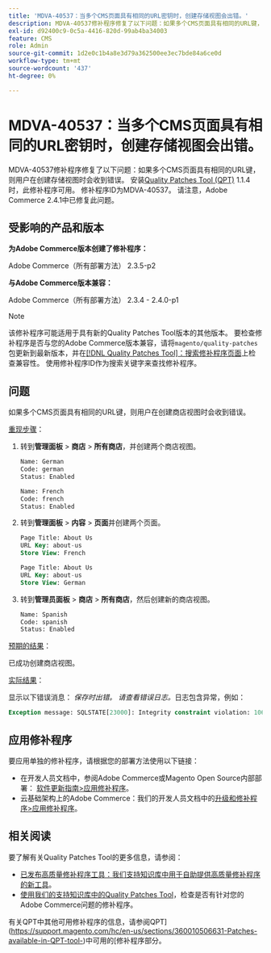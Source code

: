 ```yaml
---
title: 'MDVA-40537：当多个CMS页面具有相同的URL密钥时，创建存储视图会出错。'
description: MDVA-40537修补程序修复了以下问题：如果多个CMS页面具有相同的URL键，则用户在创建存储视图时会收到错误。 安装[Quality Patches Tool (QPT)](https://devdocs.magento.com/guides/v2.4/comp-mgr/patching.html#mqp) 1.1.4后，即可使用此修补程序。 修补程序ID为MDVA-40537。 请注意，Adobe Commerce 2.4.1中已修复此问题。
exl-id: d92400c9-0c5a-4416-820d-99ab4ba34003
feature: CMS
role: Admin
source-git-commit: 1d2e0c1b4a8e3d79a362500ee3ec7bde84a6ce0d
workflow-type: tm+mt
source-wordcount: '437'
ht-degree: 0%

---
```


# MDVA-40537：当多个CMS页面具有相同的URL密钥时，创建存储视图会出错。

MDVA-40537修补程序修复了以下问题：如果多个CMS页面具有相同的URL键，则用户在创建存储视图时会收到错误。 安装[Quality Patches Tool (QPT)](https://devdocs.magento.com/guides/v2.4/comp-mgr/patching.html#mqp) 1.1.4时，此修补程序可用。 修补程序ID为MDVA-40537。 请注意，Adobe Commerce 2.4.1中已修复此问题。

## 受影响的产品和版本

**为Adobe Commerce版本创建了修补程序：**

Adobe Commerce（所有部署方法） 2.3.5-p2

**与Adobe Commerce版本兼容：**

Adobe Commerce（所有部署方法） 2.3.4 - 2.4.0-p1

>[!NOTE]
>
>该修补程序可能适用于具有新的Quality Patches Tool版本的其他版本。 要检查修补程序是否与您的Adobe Commerce版本兼容，请将`magento/quality-patches`包更新到最新版本，并在[[!DNL Quality Patches Tool]：搜索修补程序页面](https://devdocs.magento.com/quality-patches/tool.html#patch-grid)上检查兼容性。 使用修补程序ID作为搜索关键字来查找修补程序。


## 问题

如果多个CMS页面具有相同的URL键，则用户在创建商店视图时会收到错误。

<u>重现步骤</u>：

1. 转到&#x200B;**管理面板** > **商店** > **所有商店**，并创建两个商店视图。

   ```sql
   Name: German
   Code: german
   Status: Enabled
   ```

   ```sql
   Name: French
   Code: french
   Status: Enabled
   ```

1. 转到&#x200B;**管理面板** > **内容** > **页面**&#x200B;并创建两个页面。

   ```sql
   Page Title: About Us
   URL Key: about-us
   Store View: French
   ```

   ```sql
   Page Title: About Us
   URL Key: about-us
   Store View: German
   ```

1. 转到&#x200B;**管理员面板** > **商店** > **所有商店**，然后创建新的商店视图。

   ```sql
   Name: Spanish
   Code: spanish
   Status: Enabled
   ```

<u>预期的结果</u>：

已成功创建商店视图。

<u>实际结果</u>：

显示以下错误消息： *保存时出错。 请查看错误日志。*&#x200B;日志包含异常，例如：

```sql
Exception message: SQLSTATE[23000]: Integrity constraint violation: 1062 Duplicate entry 'about-us-4' for key 'URL_REWRITE_REQUEST_PATH_STORE_ID', query was: INSERT  INTO }}url_rewrite{{ (}}redirect_type{{,}}is_autogenerated{{,}}metadata{{,}}description{{,}}store_id{{,}}entity_type{{,}}entity_id{{,}}request_path{{,}}target_path{{) VALUES (?, ?, ?, ?, ?, ?, ?, ?, ?), (?, ?, ?, ?, ?, ?, ?, ?, ?), (?, ?, ?, ?, ?, ?, ?, ?, ?), (?, ?, ?, ?, ?, ?, ?, ?, ?), (?, ?, ?, ?, ?, ?, ?, ?, ?), (?, ?, ?, ?, ?, ?, ?, ?, ?)
```

## 应用修补程序

要应用单独的修补程序，请根据您的部署方法使用以下链接：

* 在开发人员文档中，参阅Adobe Commerce或Magento Open Source内部部署： [软件更新指南>应用修补程序](https://devdocs.magento.com/guides/v2.4/comp-mgr/patching/mqp.html)。
* 云基础架构上的Adobe Commerce：我们的开发人员文档中的[升级和修补程序>应用修补程序](https://devdocs.magento.com/cloud/project/project-patch.html)。

## 相关阅读

要了解有关Quality Patches Tool的更多信息，请参阅：

* [已发布高质量修补程序工具：我们支持知识库中用于自助提供高质量修补程序的新工具](/help/announcements/adobe-commerce-announcements/magento-quality-patches-released-new-tool-to-self-serve-quality-patches.md)。
* [使用我们的支持知识库中的Quality Patches Tool](/help/support-tools/patches-available-in-qpt-tool/check-patch-for-magento-issue-with-magento-quality-patches.md)，检查是否有针对您的Adobe Commerce问题的修补程序。

有关QPT中其他可用修补程序的信息，请参阅QPT](https://support.magento.com/hc/en-us/sections/360010506631-Patches-available-in-QPT-tool-)中可用的[修补程序部分。
